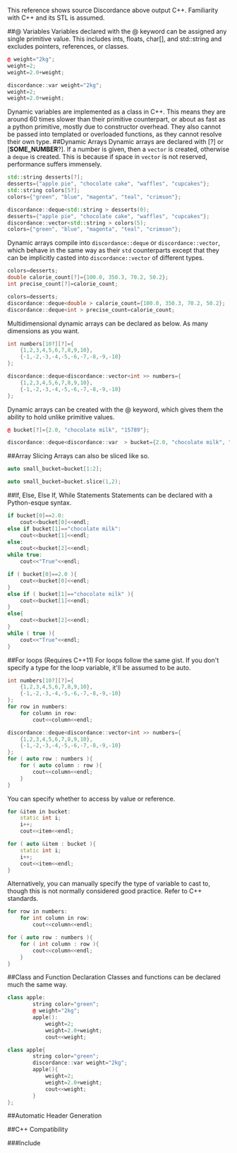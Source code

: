 This reference shows source Discordance above output C++. 
Familiarity with C++ and its STL is assumed. 

##@ Variables
Variables declared with the @ keyword can be assigned any single primitive value.
This includes ints, floats, char[], and std::string and excludes pointers, references, or classes.
```c++
@ weight="2kg";
weight=2;
weight=2.0+weight;
```
```c++
discordance::var weight="2kg";
weight=2;
weight=2.0+weight;
```
Dynamic variables are implemented as a class in C++. This means they are around 60 times slower than their primitive counterpart,
or about as fast as a python primitive, mostly due to constructor overhead. They also cannot be passed into templated or overloaded functions,
as they cannot resolve their own type. 
##Dynamic Arrays
Dynamic arrays are declared with [?] or [**SOME_NUMBER**?]. If a number is given, then a `vector` is created, otherwise a `deque` is created. 
This is because if space in `vector` is not reserved, performance suffers immensely. 
```c++
std::string desserts[?];
desserts={"apple pie", "chocolate cake", "waffles", "cupcakes"};
std::string colors[5?];
colors={"green", "blue", "magenta", "teal", "crimson"};
```
```c++
discordance::deque<std::string > desserts(0);
desserts={"apple pie", "chocolate cake", "waffles", "cupcakes"};
discordance::vector<std::string > colors(5);
colors={"green", "blue", "magenta", "teal", "crimson"};
```
Dynamic arrays compile into `discordance::deque` or `discordance::vector`, which behave in the same way as their `std` counterparts except 
that they can be implicitly casted into `discordance::vector` of different types.
```c++
colors=desserts;
double calorie_count[?]={100.0, 350.3, 70.2, 50.2};
int precise_count[?]=calorie_count;
```
```c++
colors=desserts;
discordance::deque<double > calorie_count={100.0, 350.3, 70.2, 50.2};
discordance::deque<int > precise_count=calorie_count;
```
Multidimensional dynamic arrays can be declared as below. As many dimensions as you want.
```c++
int numbers[10?][?]={
    {1,2,3,4,5,6,7,8,9,10},
    {-1,-2,-3,-4,-5,-6,-7,-8,-9,-10}
};
```
```c++
discordance::deque<discordance::vector<int >> numbers={
    {1,2,3,4,5,6,7,8,9,10},
    {-1,-2,-3,-4,-5,-6,-7,-8,-9,-10}
};
```
Dynamic arrays can be created with the @ keyword, which gives them the ability to hold unlike primitive values.
```c++
@ bucket[?]={2.0, "chocolate milk", "15789"};
```
```c++
discordance::deque<discordance::var  > bucket={2.0, "chocolate milk", "15789"};
```
##Array Slicing
Arrays can also be sliced like so.
```c++
auto small_bucket=bucket[1:2];
```
```c++
auto small_bucket=bucket.slice(1,2);
```
##If, Else, Else If, While Statements
Statements can be declared with a Python-esque syntax.
```c++
if bucket[0]==2.0:
    cout<<bucket[0]<<endl;
else if bucket[1]=="chocolate milk":
    cout<<bucket[1]<<endl;
else:
    cout<<bucket[2]<<endl;
while true:
    cout<<"True"<<endl;
```
```c++
if ( bucket[0]==2.0 ){
    cout<<bucket[0]<<endl;
}
else if ( bucket[1]=="chocolate milk" ){
    cout<<bucket[1]<<endl;
}
else{
    cout<<bucket[2]<<endl;
}
while ( true ){
    cout<<"True"<<endl;
}
```
##For loops (Requires C++11)
For loops follow the same gist. If you don't specify a type for the loop variable, it'll be assumed to be auto.
```c++
int numbers[10?][?]={     
    {1,2,3,4,5,6,7,8,9,10},
    {-1,-2,-3,-4,-5,-6,-7,-8,-9,-10}
};
for row in numbers:
    for column in row:
        cout<<column<<endl;
```
```c++
discordance::deque<discordance::vector<int >> numbers={
    {1,2,3,4,5,6,7,8,9,10},
    {-1,-2,-3,-4,-5,-6,-7,-8,-9,-10}
};
for ( auto row : numbers ){
    for ( auto column : row ){
        cout<<column<<endl;
    }
}
```
You can specify whether to access by value or reference.
```c++
for &item in bucket:
    static int i;
    i++;
    cout<<item<<endl;
```
```c++
for ( auto &item : bucket ){
    static int i;
    i++;
    cout<<item<<endl;
}
```
Alternatively, you can manually specify the type of variable to cast to,
though this is not normally considered good practice. Refer to C++ standards.
```c++
for row in numbers:
    for int column in row:
        cout<<column<<endl;

```
```c++
for ( auto row : numbers ){
    for ( int column : row ){
        cout<<column<<endl;
    }
}
```
##Class and Function Declaration
Classes and functions can be declared much the same way.
```c++
class apple:
        string color="green";
        @ weight="2kg";
        apple():
            weight=2;
            weight=2.0+weight;
            cout<<weight;
```
```c++
class apple{
        string color="green";
        discordance::var weight="2kg";
        apple(){
            weight=2;
            weight=2.0+weight;
            cout<<weight;
        }
};
```
##Automatic Header Generation

##C++ Compatibility

##\#Include 
